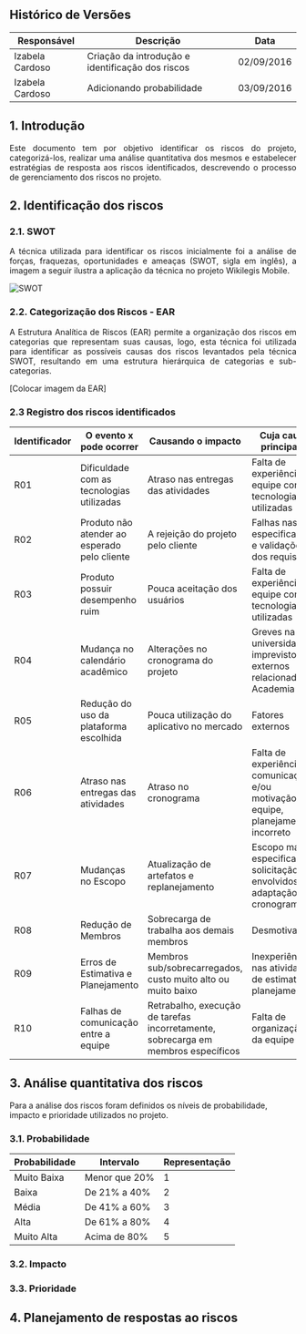 ## Histórico de Versões

|Responsável|Descrição|Data|
|-----------|---------|----|
|Izabela Cardoso| Criação da introdução e identificação dos riscos |02/09/2016|
|Izabela Cardoso| Adicionando probabilidade |03/09/2016|

## 1. Introdução

<p align="justify">Este documento tem por objetivo identificar os riscos do projeto, categorizá-los, realizar uma análise quantitativa dos mesmos e estabelecer estratégias de resposta aos riscos identificados, descrevendo o processo de gerenciamento dos riscos no projeto.</p>

## 2. Identificação dos riscos

### 2.1. SWOT

<p align="justify">A técnica utilizada para identificar os riscos inicialmente foi a análise de forças, fraquezas, oportunidades e ameaças (SWOT, sigla em inglês), a imagem a seguir ilustra a aplicação da técnica no projeto Wikilegis Mobile.</p>

![SWOT](https://raw.githubusercontent.com/wiki/fga-gpp-mds/2016.2-WikiLegis/imagens/fofa.jpg)

### 2.2. Categorização dos Riscos - EAR

<p align="justify">A Estrutura Analítica de Riscos (EAR) permite a organização dos riscos em categorias que representam suas causas, logo, esta técnica foi utilizada para identificar as possíveis causas dos riscos levantados pela técnica SWOT, resultando em uma estrutura hierárquica de categorias e sub-categorias.</p>

[Colocar imagem da EAR]

### 2.3 Registro dos riscos identificados

|Identificador|O evento x pode ocorrer|Causando o impacto|Cuja causa principal é|
|-------------|-----------------------|------------------|----------------------|
| R01         | Dificuldade com as tecnologias utilizadas | Atraso nas entregas das atividades | Falta de experiência da equipe com as tecnologias utilizadas |
| R02         | Produto não atender ao esperado pelo cliente | A rejeição do projeto pelo cliente | Falhas nas especificações e validações dos requisitos |
| R03         | Produto possuir desempenho ruim | Pouca aceitação dos usuários | Falta de experiência da equipe com as tecnologias utilizadas |
| R04         | Mudança no calendário acadêmico | Alterações no cronograma do projeto | Greves na universidade e imprevistos externos relacionados à Academia |
| R05         | Redução do uso da plataforma escolhida | Pouca utilização do aplicativo no mercado | Fatores externos |
| R06         | Atraso nas entregas das atividades | Atraso no cronograma | Falta de experiência, comunicação e/ou motivação da equipe, planejamento incorreto |
| R07         | Mudanças no Escopo | Atualização de artefatos e replanejamento | Escopo mal especificado, solicitação dos envolvidos, adaptação do cronograma |
| R08        | Redução de Membros | Sobrecarga de trabalha aos demais membros | Desmotivação |
| R09        | Erros de Estimativa e Planejamento | Membros sub/sobrecarregados, custo muito alto ou muito baixo | Inexperiência nas atividades de estimativa e planejamento |
| R10        | Falhas de comunicação entre a equipe | Retrabalho, execução de tarefas incorretamente, sobrecarga em membros específicos | Falta de organização da equipe |

## 3. Análise quantitativa dos riscos

Para a análise dos riscos foram definidos os níveis de probabilidade, impacto e prioridade utilizados no projeto.

### 3.1. Probabilidade

|Probabilidade|Intervalo|Representação|
|-------------|---------|-------------|
|Muito Baixa|Menor que 20%|1|
|Baixa|De 21% a 40%|2|
|Média|De 41% a 60%|3|
|Alta|De 61% a 80%|4|
|Muito Alta|Acima de 80%|5|

### 3.2. Impacto 

### 3.3. Prioridade


## 4. Planejamento de respostas ao riscos